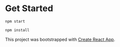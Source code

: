 # Get Started

```zsh
npm start
```

```zsh
npm install
```

This project was bootstrapped with [Create React App](https://github.com/facebook/create-react-app).
